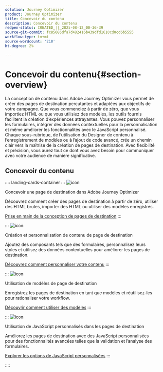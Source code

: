 ```yaml
---
solution: Journey Optimizer
product: Journey Optimizer
title: Concevoir du contenu
description: Concevoir du contenu
redpen-status: CREATED_||_2025-08-12_00-36-39
source-git-commit: fc85686dfa7d482416b439dfd1610cd0cd6b5555
workflow-type: tm+mt
source-wordcount: '210'
ht-degree: 2%

---
```



# Concevoir du contenu{#section-overview}

La conception de contenu dans Adobe Journey Optimizer vous permet de créer des pages de destination percutantes et adaptées aux objectifs de votre campagne. Que vous commenciez à partir de zéro, que vous importiez HTML ou que vous utilisiez des modèles, les outils fournis facilitent la création d’expériences attrayantes. Vous pouvez personnaliser les formulaires, intégrer des données contextuelles pour la personnalisation et même améliorer les fonctionnalités avec le JavaScript personnalisé. Chaque sous-rubrique, de l’utilisation du Designer de contenu à l’enregistrement de modèles ou à l’ajout de code avancé, crée un chemin clair vers la maîtrise de la création de pages de destination. Avec flexibilité et précision, vous aurez tout ce dont vous avez besoin pour communiquer avec votre audience de manière significative.

## Concevoir du contenu

:::: landing-cards-container
:::
![icon](https://cdn.experienceleague.adobe.com/icons/circle-play.svg?lang=fr)

Concevoir une page de destination dans Adobe Journey Optimizer

Découvrez comment créer des pages de destination à partir de zéro, utiliser des HTML brutes, importer des HTML ou utiliser des modèles enregistrés.

[Prise en main de la conception de pages de destination](../using/landing-pages/design-lp.md)
:::

:::
![icon](https://cdn.experienceleague.adobe.com/icons/puzzle-piece.svg?lang=fr)

Création et personnalisation de contenu de page de destination

Ajoutez des composants tels que des formulaires, personnalisez leurs styles et utilisez des données contextuelles pour améliorer les pages de destination.

[Découvrez comment personnaliser votre contenu](../using/landing-pages/lp-content.md)
:::

:::
![icon](https://cdn.experienceleague.adobe.com/icons/list-check.svg?lang=fr)

Utilisation de modèles de page de destination

Enregistrez les pages de destination en tant que modèles et réutilisez-les pour rationaliser votre workflow.

[Découvrir comment utiliser des modèles](../using/landing-pages/lp-templates.md)
:::

:::
![icon](https://cdn.experienceleague.adobe.com/icons/code-branch.svg?lang=fr)

Utilisation de JavaScript personnalisés dans les pages de destination

Améliorez les pages de destination avec des JavaScript personnalisées pour des fonctionnalités avancées telles que la validation et l’analyse des formulaires.

[Explorer les options de JavaScript personnalisées](../using/landing-pages/lp-custom-js.md)
:::

::::

